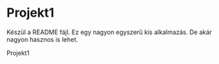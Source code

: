 # Projekt1

Készül a README fájl.
Ez egy nagyon egyszerű kis alkalmazás. 
De akár nagyon hasznos is lehet.


Projekt1

